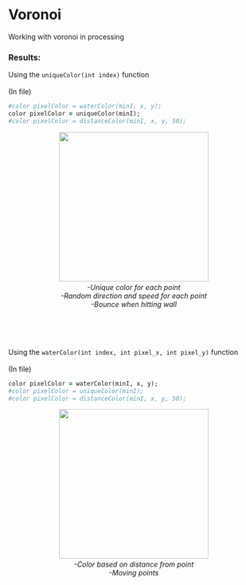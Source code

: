 # Voronoi
Working with voronoi in processing


### Results:
Using the ```uniqueColor(int index)``` function
<br>
<br>
(In file)
```ruby
#color pixelColor = waterColor(minI, x, y);
color pixelColor = uniqueColor(minI);
#color pixelColor = distanceColor(minI, x, y, 50);
```
<p align="center"><img width="300" height="300" src="https://user-images.githubusercontent.com/111876987/204149347-94aec5c8-0ae6-46fd-b342-ac3fdadb1b5a.gif">
  <i><br>-Unique color for each point
  <br>-Random direction and speed for each point
  <br>-Bounce when hitting wall</i>
  </p>
  
<br>
<br>
<br>

Using the ```waterColor(int index, int pixel_x, int pixel_y)``` function
<br>
<br>
(In file)
```ruby
color pixelColor = waterColor(minI, x, y);
#color pixelColor = uniqueColor(minI);
#color pixelColor = distanceColor(minI, x, y, 50);
```
<p align="center"><img width="300" height="300" src="https://user-images.githubusercontent.com/111876987/204150469-73e092cc-2f58-41e3-b7b2-bc00db6930a2.gif">
  <i><br>-Color based on distance from point
  <br>-Moving points</i>
</p>
